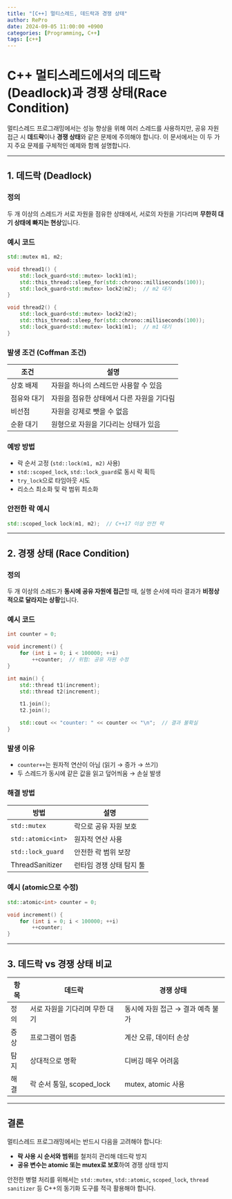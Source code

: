 ```yaml
---
title: "[C++] 멀티스레드, 데드락과 경쟁 상태"
author: RePro
date: 2024-09-05 11:00:00 +0900
categories: [Programming, C++]
tags: [c++]
---
```


# C++ 멀티스레드에서의 데드락(Deadlock)과 경쟁 상태(Race Condition)

멀티스레드 프로그래밍에서는 성능 향상을 위해 여러 스레드를 사용하지만, 공유 자원 접근 시 **데드락**이나 **경쟁 상태**와 같은 문제에 주의해야 합니다. 이 문서에서는 이 두 가지 주요 문제를 구체적인 예제와 함께 설명합니다.

---

## 1. 데드락 (Deadlock)

### 정의
두 개 이상의 스레드가 서로 자원을 점유한 상태에서, 서로의 자원을 기다리며 **무한히 대기 상태에 빠지는 현상**입니다.

### 예시 코드
```cpp
std::mutex m1, m2;

void thread1() {
    std::lock_guard<std::mutex> lock1(m1);
    std::this_thread::sleep_for(std::chrono::milliseconds(100));
    std::lock_guard<std::mutex> lock2(m2);  // m2 대기
}

void thread2() {
    std::lock_guard<std::mutex> lock2(m2);
    std::this_thread::sleep_for(std::chrono::milliseconds(100));
    std::lock_guard<std::mutex> lock1(m1);  // m1 대기
}
```

### 발생 조건 (Coffman 조건)
| 조건 | 설명 |
|------|------|
| 상호 배제 | 자원을 하나의 스레드만 사용할 수 있음 |
| 점유와 대기 | 자원을 점유한 상태에서 다른 자원을 기다림 |
| 비선점 | 자원을 강제로 뺏을 수 없음 |
| 순환 대기 | 원형으로 자원을 기다리는 상태가 있음 |

### 예방 방법
- 락 순서 고정 (`std::lock(m1, m2)` 사용)
- `std::scoped_lock`, `std::lock_guard`로 동시 락 획득
- `try_lock`으로 타임아웃 시도
- 리소스 최소화 및 락 범위 최소화

### 안전한 락 예시
```cpp
std::scoped_lock lock(m1, m2);  // C++17 이상 안전 락
```

---

## 2. 경쟁 상태 (Race Condition)

### 정의
두 개 이상의 스레드가 **동시에 공유 자원에 접근**할 때, 실행 순서에 따라 결과가 **비정상적으로 달라지는 상황**입니다.

### 예시 코드
```cpp
int counter = 0;

void increment() {
    for (int i = 0; i < 100000; ++i)
        ++counter;  // 위험: 공유 자원 수정
}

int main() {
    std::thread t1(increment);
    std::thread t2(increment);

    t1.join();
    t2.join();

    std::cout << "counter: " << counter << "\n";  // 결과 불확실
}
```

### 발생 이유
- `counter++`는 원자적 연산이 아님 (읽기 → 증가 → 쓰기)
- 두 스레드가 동시에 같은 값을 읽고 덮어씌움 → 손실 발생

### 해결 방법
| 방법 | 설명 |
|------|------|
| `std::mutex` | 락으로 공유 자원 보호 |
| `std::atomic<int>` | 원자적 연산 사용 |
| `std::lock_guard` | 안전한 락 범위 보장 |
| ThreadSanitizer | 런타임 경쟁 상태 탐지 툴 |

### 예시 (atomic으로 수정)
```cpp
std::atomic<int> counter = 0;

void increment() {
    for (int i = 0; i < 100000; ++i)
        ++counter;
}
```

---

## 3. 데드락 vs 경쟁 상태 비교

| 항목 | 데드락 | 경쟁 상태 |
|------|--------|------------|
| 정의 | 서로 자원을 기다리며 무한 대기 | 동시에 자원 접근 → 결과 예측 불가 |
| 증상 | 프로그램이 멈춤 | 계산 오류, 데이터 손상 |
| 탐지 | 상대적으로 명확 | 디버깅 매우 어려움 |
| 해결 | 락 순서 통일, scoped_lock | mutex, atomic 사용 |

---

## 결론
멀티스레드 프로그래밍에서는 반드시 다음을 고려해야 합니다:
- **락 사용 시 순서와 범위**를 철저히 관리해 데드락 방지
- **공유 변수는 atomic 또는 mutex로 보호**하여 경쟁 상태 방지

안전한 병렬 처리를 위해서는 `std::mutex`, `std::atomic`, `scoped_lock`, `thread sanitizer` 등 C++의 동기화 도구를 적극 활용해야 합니다.

